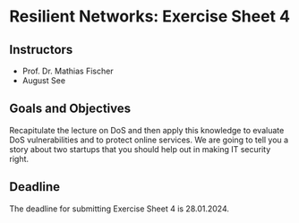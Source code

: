 # Resilient Networks: Exercise Sheet 4

## Instructors
- Prof. Dr. Mathias Fischer
- August See

## Goals and Objectives 
Recapitulate the lecture on DoS and then apply this knowledge to evaluate DoS vulnerabilities and to protect online services. We are going to tell
you a story about two startups that you should help out in making IT security right.

## Deadline
The deadline for submitting Exercise Sheet 4 is 28.01.2024. 
